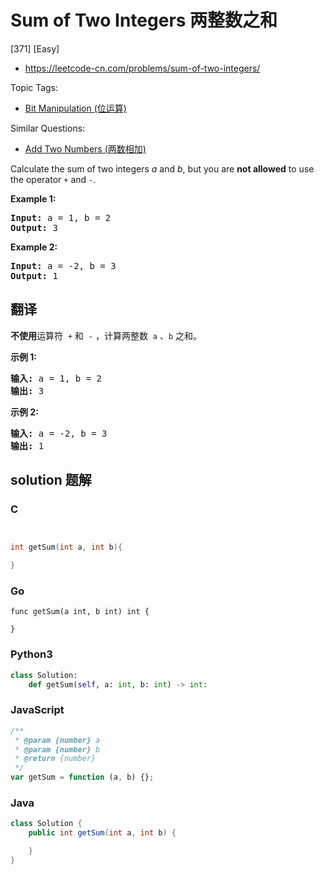 # Sum of Two Integers 两整数之和

[371] [Easy]

- https://leetcode-cn.com/problems/sum-of-two-integers/

Topic Tags:

- [Bit Manipulation (位运算)](https://leetcode-cn.com/tag/bit-manipulation/)

Similar Questions:

- [Add Two Numbers (两数相加)](https://leetcode-cn.com/problems/add-two-numbers/)

Calculate the sum of two integers _a_ and _b_, but you are **not allowed** to use the operator `+` and `-`.

**Example 1:**

<pre><strong>Input: </strong>a = <span id="example-input-1-1">1</span>, b = <span id="example-input-1-2">2</span>
<strong>Output: </strong><span id="example-output-1">3</span>
</pre>

**Example 2:**

<pre><strong>Input: </strong>a = -<span id="example-input-2-1">2</span>, b = <span id="example-input-2-2">3</span>
<strong>Output: </strong>1
</pre>

## 翻译

**不使用**运算符  `+` 和  `-` ​​​​​​​，计算两整数  ​​​​​​​`a` 、`b` ​​​​​​​ 之和。

**示例 1:**

<pre><strong>输入: </strong>a = 1, b = 2
<strong>输出: </strong>3
</pre>

**示例 2:**

<pre><strong>输入: </strong>a = -2, b = 3
<strong>输出: </strong>1</pre>

## solution 题解

### C

```c


int getSum(int a, int b){

}


```

### Go

```golang
func getSum(a int, b int) int {

}
```

### Python3

```python
class Solution:
    def getSum(self, a: int, b: int) -> int:

```

### JavaScript

```javascript
/**
 * @param {number} a
 * @param {number} b
 * @return {number}
 */
var getSum = function (a, b) {};
```

### Java

```java
class Solution {
    public int getSum(int a, int b) {

    }
}
```
